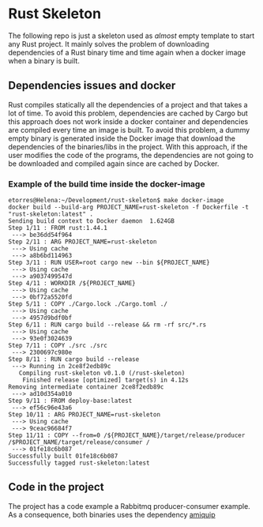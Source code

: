 # Rust Skeleton
The following repo is just a skeleton used as _almost_ empty template to start any Rust project. It mainly 
solves the problem of downloading dependencies of a Rust binary time and time again when a docker image when
a binary is built.

## Dependencies issues and docker
Rust compiles statically all the dependencies of a project and that takes a lot of time. To avoid this problem,
dependencies are cached by Cargo but this approach does not work inside a docker container and dependencies are
compiled every time an image is built. To avoid this problem, a dummy empty binary is generated inside the 
Docker image that download the dependencies of the binaries/libs in the project. With this approach, if the user
modifies the code of the programs, the dependencies are not going to be downloaded and compiled again since are
cached by Docker.

### Example of the build time inside the docker-image
```
etorres@Helena:~/Development/rust-skeleton$ make docker-image
docker build --build-arg PROJECT_NAME=rust-skeleton -f Dockerfile -t "rust-skeleton:latest" .
Sending build context to Docker daemon  1.624GB
Step 1/11 : FROM rust:1.44.1
 ---> be36dd54f964
Step 2/11 : ARG PROJECT_NAME=rust-skeleton
 ---> Using cache
 ---> a8b6bd114963
Step 3/11 : RUN USER=root cargo new --bin ${PROJECT_NAME}
 ---> Using cache
 ---> a9037499547d
Step 4/11 : WORKDIR /${PROJECT_NAME}
 ---> Using cache
 ---> 0bf72a5520fd
Step 5/11 : COPY ./Cargo.lock ./Cargo.toml ./
 ---> Using cache
 ---> 4957d9bdf0bf
Step 6/11 : RUN cargo build --release && rm -rf src/*.rs
 ---> Using cache
 ---> 93e0f3024639
Step 7/11 : COPY ./src ./src
 ---> 2300697c980e
Step 8/11 : RUN cargo build --release
 ---> Running in 2ce8f2edb89c
   Compiling rust-skeleton v0.1.0 (/rust-skeleton)
    Finished release [optimized] target(s) in 4.12s
Removing intermediate container 2ce8f2edb89c
 ---> ad10d354a010
Step 9/11 : FROM deploy-base:latest
 ---> ef56c96e43a6
Step 10/11 : ARG PROJECT_NAME=rust-skeleton
 ---> Using cache
 ---> 9ceac96684f7
Step 11/11 : COPY --from=0 /${PROJECT_NAME}/target/release/producer     /$PROJECT_NAME/target/release/consumer /
 ---> 01fe18c6b087
Successfully built 01fe18c6b087
Successfully tagged rust-skeleton:latest
```

## Code in the project
The project has a code example a Rabbitmq producer-consumer example. As a consequence, both binaries uses the
dependency [amiquip](https://docs.rs/amiquip/0.3.3/amiquip/)